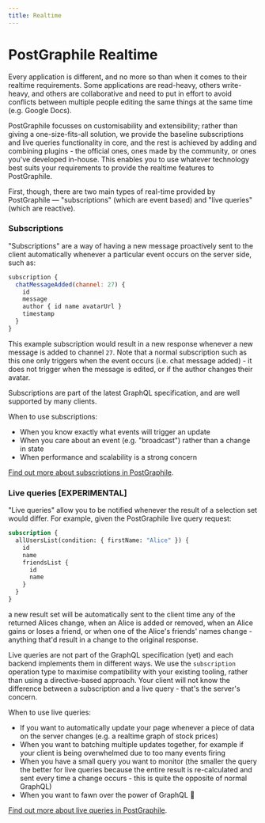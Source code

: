 ```yaml
---
title: Realtime
---
```


# PostGraphile Realtime

Every application is different, and no more so than when it comes to their
realtime requirements. Some applications are read-heavy, others write-heavy, and
others are collaborative and need to put in effort to avoid conflicts between
multiple people editing the same things at the same time (e.g. Google Docs).

PostGraphile focusses on customisability and extensibility; rather than giving a
one-size-fits-all solution, we provide the baseline subscriptions and live
queries functionality in core, and the rest is achieved by adding and combining
plugins - the official ones, ones made by the community, or ones you've
developed in-house. This enables you to use whatever technology best suits your
requirements to provide the realtime features to PostGraphile.

First, though, there are two main types of real-time provided by PostGraphile —
"subscriptions" (which are event based) and "live queries" (which are reactive).

### Subscriptions

"Subscriptions" are a way of having a new message proactively sent to the client
automatically whenever a particular event occurs on the server side, such as:

```js
subscription {
  chatMessageAdded(channel: 27) {
    id
    message
    author { id name avatarUrl }
    timestamp
  }
}
```

This example subscription would result in a new response whenever a new message
is added to channel `27`. Note that a normal subscription such as this one only
triggers when the event occurs (i.e. chat message added) - it does not trigger
when the message is edited, or if the author changes their avatar.

Subscriptions are part of the latest GraphQL specification, and are well
supported by many clients.

When to use subscriptions:

- When you know exactly what events will trigger an update
- When you care about an event (e.g. "broadcast") rather than a change in state
- When performance and scalability is a strong concern

[Find out more about subscriptions in PostGraphile](./subscriptions).

### Live queries [EXPERIMENTAL]

"Live queries" allow you to be notified whenever the result of a selection set
would differ. For example, given the PostGraphile live query request:

```graphql
subscription {
  allUsersList(condition: { firstName: "Alice" }) {
    id
    name
    friendsList {
      id
      name
    }
  }
}
```

a new result set will be automatically sent to the client time any of the
returned Alices change, when an Alice is added or removed, when an Alice gains
or loses a friend, or when one of the Alice's friends' names change - anything
that'd result in a change to the original response.

Live queries are not part of the GraphQL specification (yet) and each backend
implements them in different ways. We use the `subscription` operation type to
maximise compatibility with your existing tooling, rather than using a
directive-based approach. Your client will not know the difference between a
subscription and a live query - that's the server's concern.

When to use live queries:

- If you want to automatically update your page whenever a piece of data on the
  server changes (e.g. a realtime graph of stock prices)
- When you want to batching multiple updates together, for example if your
  client is being overwhelmed due to too many events firing
- When you have a small query you want to monitor (the smaller the query the
  better for live queries because the entire result is re-calculated and sent
  every time a change occurs - this is quite the opposite of normal GraphQL)
- When you want to fawn over the power of GraphQL 🤤

[Find out more about live queries in PostGraphile](./live-queries).
